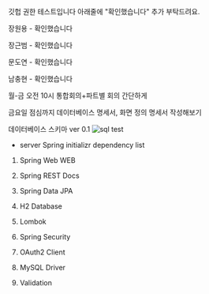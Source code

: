 깃헙 권한 테스트입니다 아래줄에 "확인했습니다" 추가 부탁드려요.

장원용 - 확인했습니다

장근범 - 확인했습니다

문도연 - 확인했습니다

남충현 - 확인했습니다

월-금 오전 10시 통합회의+파트별 회의 간단하게

금요일 점심까지 데이터베이스 명세서, 화면 정의 명세서 작성해보기

데이터베이스 스키마 ver 0.1
![sql test](https://user-images.githubusercontent.com/80381715/186397292-5d30d873-46d4-4612-8ae5-2d7a976c0a41.png)

* server Spring initializr dependency list

1. Spring Web WEB

2. Spring REST Docs

3. Spring Data JPA

4. H2 Database

5. Lombok

6. Spring Security

7. OAuth2 Client

8. MySQL Driver

9. Validation

